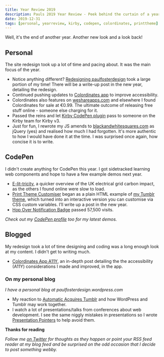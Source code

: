 ```yaml
---
title: Year Review 2019
description: Pauls 2019 Year Review - Peek behind the curtain of a years work, posts and coding.
date: 2019-12-31
tags: [personal, yearreview, kirby, codepen, colordinates, printtheme]
---
```

Well, it's the end of another year. Another new look and a look back!

## Personal

The site redesign took up a lot of time and pacing about. It was the main focus of the year.

* Notice anything different? [Redesigning paulfosterdesign](/) took a large portion of my time! There will be a write-up post in the new year, detailing the redesign. 
* Continued pushing updates to [Colordinates app](/blog/colordinates/) to improve accessibility.
* Colordinates also features on [weshareapps.com](https://weshareapps.com/app/colordinates/) and elsewhere I found Colordinates for sale at €0.99. The ultimate outcome of releasing free stuff online - someone else charging for it.
* Passed the reins and let [Kirby CodePen plugin](/blog/kirbytag-codepen/) pass to someone on the Kirby team for Kirby v3.
* Just for fun, I rewrote my JS amends to [blackandwhitesquares.com](/work/blackandwhitesquares/) as jQuery (yes) and realised how much I had forgotten. It's more authentic to how I would have done it at the time. I was surprised once again, how concise it is to write.

## CodePen

I didn't create anything for CodePen this year. I got sidetracked learning web components and hope to have a few example demos next year. 

* [E-lit-tricity](https://codepen.io/plfstr/full/OGXMdQ), a quicker overview of the UK electrical grid carbon impact, as the others I found online were slow to load.
* [Print Theme Customiser](https://codepen.io/plfstr/full/VwZqyjM) began as a plain HTML example of [my Tumblr theme](/work/print-theme/), which turned into an interactive version you can customise via CSS custom variables. I’ll write up a post in the new year.
* [Hop Over Notification Badge](/blog/hop-over-navigation/) passed 57,500 visits. 

_Check out my [CodePen profile](https://codepen.io/plfstr) too for my latest demos._

## Blogged

My redesign took a lot of time designing and coding was a long enough look at my content. I didn't get to writing much. 

* [Colordinates App A11Y](/blog/colordinates-app-a11y/), an in-depth post detailing the the accessibility (A11Y) considerations I made and improved, in the app.

### On my personal blog 

_I have a personal blog at paulfosterdesign.wordpress.com_

* My reaction to [Automatic Acquires Tumblr](https://paulfosterdesign.wordpress.com/2019/08/14/automatic-acquires-tumblr/) and how WordPress and Tumblr may work together.
* I watch a lot of presentations/talks from conferences about web development. I see the same niggly mistakes in presentations so I wrote [Presentation Pointers](https://paulfosterdesign.wordpress.com/2019/10/23/presentation-pointers/) to help avoid them.

**Thanks for reading**

_Follow me [on Twitter](https://twitter.com/plfstr) for thoughts as they happen or point your RSS feed reader at my blog feed and be surprised on the odd occasion that I decide to post something webby._
